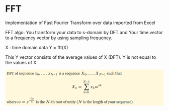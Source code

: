 # FFT
Implementation of Fast Fourier Transform over data imported from Excel

FFT algo: 
You transform your data to s-domain by DFT and
Your time vector to a frequency vector by using sampling frequency.

X : time domain data
Y = fft(X) 

This Y  vector consists of the average values of X (DFT).
Y is not equal to the values of X.

![alt text](https://github.com/adarshX/FFT/blob/master/DFT.png)

